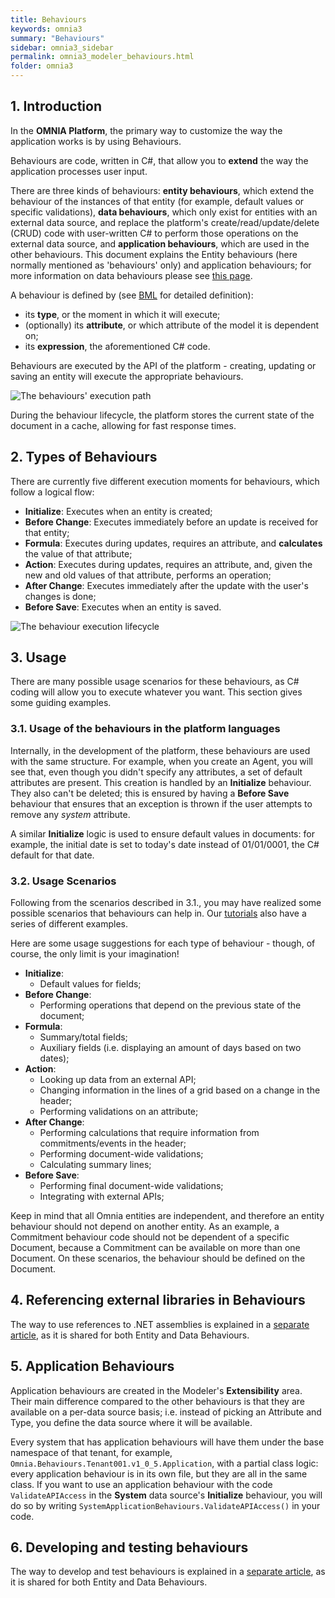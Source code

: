 ```yaml
---
title: Behaviours
keywords: omnia3
summary: "Behaviours"
sidebar: omnia3_sidebar
permalink: omnia3_modeler_behaviours.html
folder: omnia3
---
```



## 1. Introduction

In the **OMNIA Platform**, the primary way to customize the way the application works is by using Behaviours. 

Behaviours are code, written in C#, that allow you to **extend** the way the application processes user input.

There are three kinds of behaviours: **entity behaviours**, which extend the behaviour of the instances of that entity (for example, default values or specific validations), **data behaviours**, which only exist for entities with an external data source, and replace the platform's create/read/update/delete (CRUD) code with user-written C# to perform those operations on the external data source, and **application behaviours**, which are used in the other behaviours. This document explains the Entity behaviours (here normally mentioned as 'behaviours' only) and application behaviours; for more information on data behaviours please see [this page](omnia3_modeler_datasources.html).

 A behaviour is defined by (see [BML](omnia3_languages_bml.html) for detailed definition):
- its **type**, or the moment in which it will execute;
- (optionally) its **attribute**, or which attribute of the model it is dependent on;
- its **expression**, the aforementioned C# code.

Behaviours are executed by the API of the platform - creating, updating or saving an entity will execute the appropriate behaviours.

![The behaviours' execution path](images\modeler\BehavioursCommunication.png)

During the behaviour lifecycle, the platform stores the current state of the document in a cache, allowing for fast response times.

## 2. Types of Behaviours

There are currently five different execution moments for behaviours, which follow a logical flow:
- **Initialize**: Executes when an entity is created;
- **Before Change**: Executes immediately before an update is received for that entity;
- **Formula**: Executes during updates, requires an attribute, and **calculates** the value of that attribute;
- **Action**: Executes during updates, requires an attribute, and, given the new and old values of that attribute, performs an operation;
- **After Change**: Executes immediately after the update with the user's changes is done;
- **Before Save**: Executes when an entity is saved.

![The behaviour execution lifecycle](images\modeler\BehaviourLifecycle.png)

## 3. Usage

There are many possible usage scenarios for these behaviours, as C# coding will allow you to execute whatever you want. This section gives some guiding examples.

### 3.1. Usage of the behaviours in the platform languages

Internally, in the development of the platform, these behaviours are used with the same structure. For example, when you create an Agent, you will see that, even though you didn't specify any attributes, a set of default attributes are present. This creation is handled by an **Initialize** behaviour. They also can't be deleted; this is ensured by having a **Before Save** behaviour that ensures that an exception is thrown if the user attempts to remove any _system_ attribute.

A similar **Initialize** logic is used to ensure default values in documents: for example, the initial date is set to today's date instead of 01/01/0001, the C# default for that date.

### 3.2. Usage Scenarios

Following from the scenarios described in 3.1., you may have realized some possible scenarios that behaviours can help in. Our [tutorials](omnia3_beginnertutorial.html) also have a series of different examples. 

Here are some usage suggestions for each type of behaviour - though, of course, the only limit is your imagination!

- **Initialize**: 
    - Default values for fields;
- **Before Change**: 
    - Performing operations that depend on the previous state of the document; 
- **Formula**: 
    - Summary/total fields;
    - Auxiliary fields (i.e. displaying an amount of days based on two dates);
- **Action**: 
    - Looking up data from an external API;
    - Changing information in the lines of a grid based on a change in the header;
    - Performing validations on an attribute;
- **After Change**: 
    - Performing calculations that require information from commitments/events in the header;
    - Performing document-wide validations;
    - Calculating summary lines;
- **Before Save**:
    - Performing final document-wide validations;
    - Integrating with external APIs;
    
 Keep in mind that all Omnia entities are independent, and therefore an entity behaviour should not depend on another entity. 
 As an example, a Commitment behaviour code should not be dependent of a specific Document, because a Commitment can be available on more than one Document. On these scenarios, the behaviour should be defined on the Document.

## 4. Referencing external libraries in Behaviours

The way to use references to .NET assemblies is explained in a [separate article](omnia3_modeler_references.html), as it is shared for both Entity and Data Behaviours.

## 5. Application Behaviours

Application behaviours are created in the Modeler's **Extensibility** area. Their main difference compared to the other behaviours is that they are available on a per-data source basis; i.e. instead of picking an Attribute and Type, you define the data source where it will be available.

Every system that has application behaviours will have them under the base namespace of that tenant, for example, ``` Omnia.Behaviours.Tenant001.v1_0_5.Application```, with a partial class logic: every application behaviour is in its own file, but they are all in the same class. If you want to use an application behaviour with the code ```ValidateAPIAccess``` in the **System** data source's **Initialize** behaviour, you will do so by writing ```SystemApplicationBehaviours.ValidateAPIAccess()``` in your code.

## 6. Developing and testing behaviours

The way to develop and test behaviours is explained in a [separate article](omnia3_modeler_developingbehaviours.html), as it is shared for both Entity and Data Behaviours.
